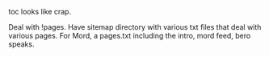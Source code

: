toc looks like crap.

Deal with !pages. Have sitemap directory with various txt files that deal with various pages. For Mord, a pages.txt including the intro, mord feed, bero speaks.